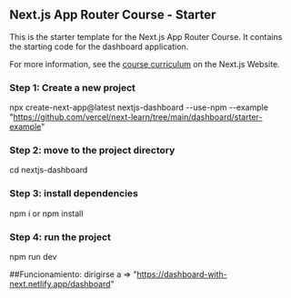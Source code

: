 ## Next.js App Router Course - Starter

This is the starter template for the Next.js App Router Course. It contains the starting code for the dashboard application.

For more information, see the [course curriculum](https://nextjs.org/learn) on the Next.js Website.

### Step 1: Create a new project
npx create-next-app@latest nextjs-dashboard --use-npm --example "https://github.com/vercel/next-learn/tree/main/dashboard/starter-example"

### Step 2: move to the project directory
cd nextjs-dashboard

### Step 3: install dependencies
npm i or npm install

### Step 4: run the project
npm run dev

##Funcionamiento: dirigirse a => "https://dashboard-with-next.netlify.app/dashboard"